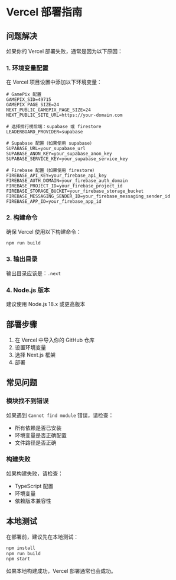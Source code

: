 # Vercel 部署指南

## 问题解决

如果你的 Vercel 部署失败，通常是因为以下原因：

### 1. 环境变量配置

在 Vercel 项目设置中添加以下环境变量：

```env
# GamePix 配置
GAMEPIX_SID=49715
GAMEPIX_PAGE_SIZE=24
NEXT_PUBLIC_GAMEPIX_PAGE_SIZE=24
NEXT_PUBLIC_SITE_URL=https://your-domain.com

# 选择排行榜后端：supabase 或 firestore
LEADERBOARD_PROVIDER=supabase

# Supabase 配置（如果使用 supabase）
SUPABASE_URL=your_supabase_url
SUPABASE_ANON_KEY=your_supabase_anon_key
SUPABASE_SERVICE_KEY=your_supabase_service_key

# Firebase 配置（如果使用 firestore）
FIREBASE_API_KEY=your_firebase_api_key
FIREBASE_AUTH_DOMAIN=your_firebase_auth_domain
FIREBASE_PROJECT_ID=your_firebase_project_id
FIREBASE_STORAGE_BUCKET=your_firebase_storage_bucket
FIREBASE_MESSAGING_SENDER_ID=your_firebase_messaging_sender_id
FIREBASE_APP_ID=your_firebase_app_id
```

### 2. 构建命令

确保 Vercel 使用以下构建命令：
```bash
npm run build
```

### 3. 输出目录

输出目录应该是：`.next`

### 4. Node.js 版本

建议使用 Node.js 18.x 或更高版本

## 部署步骤

1. 在 Vercel 中导入你的 GitHub 仓库
2. 设置环境变量
3. 选择 Next.js 框架
4. 部署

## 常见问题

### 模块找不到错误
如果遇到 `Cannot find module` 错误，请检查：
- 所有依赖是否已安装
- 环境变量是否正确配置
- 文件路径是否正确

### 构建失败
如果构建失败，请检查：
- TypeScript 配置
- 环境变量
- 依赖版本兼容性

## 本地测试

在部署前，建议先在本地测试：

```bash
npm install
npm run build
npm start
```

如果本地构建成功，Vercel 部署通常也会成功。


